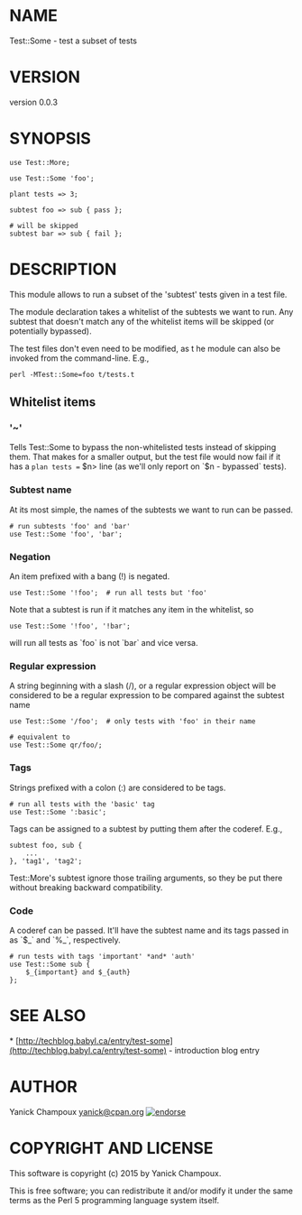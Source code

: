 # NAME

Test::Some - test a subset of tests

# VERSION

version 0.0.3

# SYNOPSIS

    use Test::More;

    use Test::Some 'foo';

    plant tests => 3;

    subtest foo => sub { pass };

    # will be skipped
    subtest bar => sub { fail };

# DESCRIPTION

This module allows to run a subset of the 'subtest' tests given in a test file.

The module declaration takes a whitelist of the subtests we want to run. 
Any subtest that doesn't match any of the whitelist
items will be skipped (or potentially bypassed).

The test files don't even need to be modified, as t
he module can also be invoked from the command-line. E.g.,

    perl -MTest::Some=foo t/tests.t

## Whitelist items

### '~'

Tells Test::Some to bypass the non-whitelisted tests instead of skipping them. That makes for a smaller output, but
the test file would now fail if it has a `plan tests =` $n> line (as we'll only report on `$n - bypassed` tests). 

### Subtest name

At its most simple, the names of the subtests we want to run can be passed.

    # run subtests 'foo' and 'bar'
    use Test::Some 'foo', 'bar';

### Negation

An item prefixed with a bang (!) is negated.

    use Test::Some '!foo';  # run all tests but 'foo'

Note that a subtest is run if it matches any item in the whitelist, so

    use Test::Some '!foo', '!bar';

will run all tests as \`foo\` is not \`bar\` and vice versa.

### Regular expression

A string beginning with a slash (/), or a regular expression object 
will be considered to be a regular expression to be compared against the
subtest name

    use Test::Some '/foo';  # only tests with 'foo' in their name

    # equivalent to 
    use Test::Some qr/foo/;

### Tags

Strings prefixed with a colon (:) are considered to be tags. 

    # run all tests with the 'basic' tag
    use Test::Some ':basic';

Tags can be assigned to a subtest by putting them
after the coderef. E.g.,

    subtest foo, sub { 
        ...     
    }, 'tag1', 'tag2';

Test::More's subtest ignore those trailing arguments, so they be put there without
breaking backward compatibility.

### Code

A coderef can be passed. It'll have the subtest name and its tags passed in as 
\`$\_\` and \`%\_\`, respectively.

    # run tests with tags 'important' *and* 'auth'
    use Test::Some sub { 
        $_{important} and $_{auth} 
    };

# SEE ALSO

\* [http://techblog.babyl.ca/entry/test-some](http://techblog.babyl.ca/entry/test-some) - introduction blog entry

# AUTHOR

Yanick Champoux <yanick@cpan.org> [![endorse](http://api.coderwall.com/yanick/endorsecount.png)](http://coderwall.com/yanick)

# COPYRIGHT AND LICENSE

This software is copyright (c) 2015 by Yanick Champoux.

This is free software; you can redistribute it and/or modify it under
the same terms as the Perl 5 programming language system itself.
